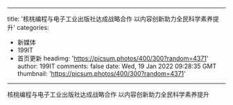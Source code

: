 
---
title: '核桃编程与电子工业出版社达成战略合作 以内容创新助力全民科学素养提升'
categories: 
 - 新媒体
 - 199IT
 - 首页更新
headimg: 'https://picsum.photos/400/300?random=4371'
author: 199IT
comments: false
date: Wed, 19 Jan 2022 09:28:35 GMT
thumbnail: 'https://picsum.photos/400/300?random=4371'
---

<div>   
核桃编程与电子工业出版社达成战略合作 以内容创新助力全民科学素养提升  
</div>
            